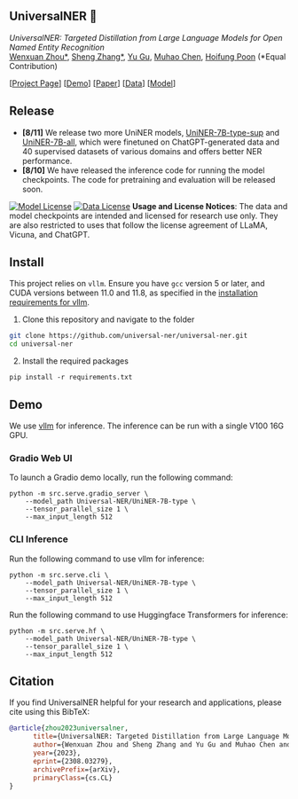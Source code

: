 ## UniversalNER 🚀

*UniversalNER: Targeted Distillation from Large Language Models for Open Named Entity Recognition*<br/>
[Wenxuan Zhou*](https://wzhouad.github.io/), [Sheng Zhang*](https://sheng-z.github.io/), [Yu Gu](https://www.linkedin.com/in/aidengu/), [Muhao Chen](https://muhaochen.github.io/), [Hoifung Poon](https://www.microsoft.com/en-us/research/people/hoifung/) (*Equal Contribution)

[[Project Page](https://universal-ner.github.io/)] [[Demo](https://universal-ner.github.io/)] [[Paper](https://arxiv.org/abs/2308.03279)] [[Data](https://huggingface.co/Universal-NER)] [[Model](https://huggingface.co/Universal-NER)]

## Release
- **[8/11]** We release two more UniNER models, [UniNER-7B-type-sup](https://huggingface.co/Universal-NER/UniNER-7B-type-sup) and [UniNER-7B-all](https://huggingface.co/Universal-NER/UniNER-7B-all), which were finetuned on ChatGPT-generated data and 40 supervised datasets of various domains and offers better NER performance.
- **[8/10]** We have released the inference code for running the model checkpoints. The code for pretraining and evaluation will be released soon.

[![Model License](https://img.shields.io/badge/Model%20License-CC%20By%20NC%204.0-red.svg)](https://creativecommons.org/licenses/by-nc/4.0/)
[![Data License](https://img.shields.io/badge/Data%20License-CC%20By%20NC%204.0-red.svg)](https://creativecommons.org/licenses/by-nc/4.0/)
**Usage and License Notices**: The data and model checkpoints are intended and licensed for research use only. They are also restricted to uses that follow the license agreement of LLaMA, Vicuna, and ChatGPT.

## Install

This project relies on `vllm`. Ensure you have `gcc` version 5 or later, and CUDA versions between 11.0 and 11.8, as specified in the [installation requirements for vllm](https://vllm.readthedocs.io/en/latest/getting_started/installation.html).

1. Clone this repository and navigate to the folder
```bash
git clone https://github.com/universal-ner/universal-ner.git
cd universal-ner
```

2. Install the required packages
```Shell
pip install -r requirements.txt
```
## Demo

We use [vllm](https://github.com/vllm-project/vllm) for inference. The inference can be run with a single V100 16G GPU.

### Gradio Web UI

To launch a Gradio demo locally, run the following command:

```Shell
python -m src.serve.gradio_server \
    --model_path Universal-NER/UniNER-7B-type \
    --tensor_parallel_size 1 \
    --max_input_length 512
```

### CLI Inference

Run the following command to use vllm for inference:

```Shell
python -m src.serve.cli \
    --model_path Universal-NER/UniNER-7B-type \
    --tensor_parallel_size 1 \
    --max_input_length 512
```

Run the following command to use Huggingface Transformers for inference:

```Shell
python -m src.serve.hf \
    --model_path Universal-NER/UniNER-7B-type \
    --tensor_parallel_size 1 \
    --max_input_length 512
```

## Citation

If you find UniversalNER helpful for your research and applications, please cite using this BibTeX:
```bibtex
@article{zhou2023universalner,
      title={UniversalNER: Targeted Distillation from Large Language Models for Open Named Entity Recognition}, 
      author={Wenxuan Zhou and Sheng Zhang and Yu Gu and Muhao Chen and Hoifung Poon},
      year={2023},
      eprint={2308.03279},
      archivePrefix={arXiv},
      primaryClass={cs.CL}
}
```
